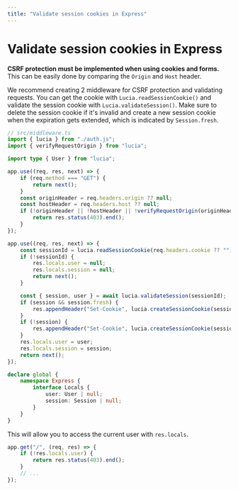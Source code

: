 ```yaml
---
title: "Validate session cookies in Express"
---
```


# Validate session cookies in Express

**CSRF protection must be implemented when using cookies and forms.** This can be easily done by comparing the `Origin` and `Host` header.

We recommend creating 2 middleware for CSRF protection and validating requests. You can get the cookie with `Lucia.readSessionCookie()` and validate the session cookie with `Lucia.validateSession()`. Make sure to delete the session cookie if it's invalid and create a new session cookie when the expiration gets extended, which is indicated by `Session.fresh`.

```ts
// src/middleware.ts
import { lucia } from "./auth.js";
import { verifyRequestOrigin } from "lucia";

import type { User } from "lucia";

app.use((req, res, next) => {
	if (req.method === "GET") {
		return next();
	}
	const originHeader = req.headers.origin ?? null;
	const hostHeader = req.headers.host ?? null;
	if (!originHeader || !hostHeader || !verifyRequestOrigin(originHeader, [hostHeader])) {
		return res.status(403).end();
	}
});

app.use((req, res, next) => {
	const sessionId = lucia.readSessionCookie(req.headers.cookie ?? "");
	if (!sessionId) {
		res.locals.user = null;
		res.locals.session = null;
		return next();
	}

	const { session, user } = await lucia.validateSession(sessionId);
	if (session && session.fresh) {
		res.appendHeader("Set-Cookie", lucia.createSessionCookie(session.id).serialize());
	}
	if (!session) {
		res.appendHeader("Set-Cookie", lucia.createSessionCookie(session.id).serialize());
	}
	res.locals.user = user;
	res.locals.session = session;
	return next();
});

declare global {
	namespace Express {
		interface Locals {
			user: User | null;
			session: Session | null;
		}
	}
}
```

This will allow you to access the current user with `res.locals`.

```ts
app.get("/", (req, res) => {
	if (!res.locals.user) {
		return res.status(403).end();
	}
	// ...
});
```
